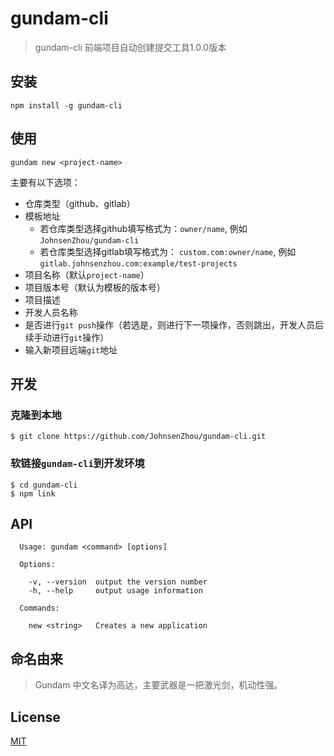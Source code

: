 # gundam-cli

> gundam-cli 前端项目自动创建提交工具1.0.0版本

## 安装
```
npm install -g gundam-cli
```

## 使用

```
gundam new <project-name>
```

主要有以下选项：

- 仓库类型（github、gitlab）
- 模板地址
	- 若仓库类型选择github填写格式为：`owner/name`, 例如`JohnsenZhou/gundam-cli`
	- 若仓库类型选择gitlab填写格式为： `custom.com:owner/name`, 例如`gitlab.johnsenzhou.com:example/test-projects`
- 项目名称（默认`project-name`）
- 项目版本号（默认为模板的版本号）
- 项目描述
- 开发人员名称
- 是否进行`git push`操作（若选是，则进行下一项操作，否则跳出，开发人员后续手动进行`git`操作）
- 输入新项目远端`git`地址

## 开发

### 克隆到本地
```
$ git clone https://github.com/JohnsenZhou/gundam-cli.git
```

### 软链接`gundam-cli`到开发环境
```
$ cd gundam-cli
$ npm link
```

## API
```
  Usage: gundam <command> [options]

  Options:

    -v, --version  output the version number
    -h, --help     output usage information

  Commands:

    new <string>   Creates a new application
```

## 命名由来
> Gundam 中文名译为高达，主要武器是一把激光剑，机动性强。

## License
[MIT](https://github.com/JohnsenZhou/gundam-cli/blob/master/LICENSE)
